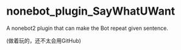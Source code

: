 # nonebot_plugin_SayWhatUWant
A nonebot2 plugin that can make the Bot repeat given sentence.

(做着玩的，还不太会用GitHub)
